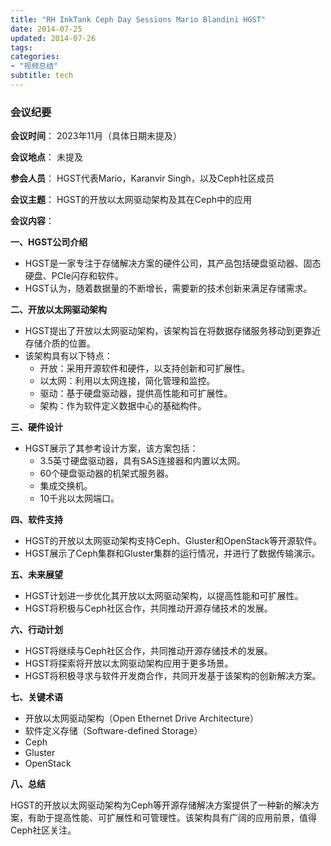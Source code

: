 ```yaml
---
title: "RH InkTank Ceph Day Sessions Mario Blandini HGST"
date: 2014-07-25
updated: 2014-07-26
tags:
categories:
- "视频总结"
subtitle: tech
---
```




### 会议纪要

**会议时间**： 2023年11月（具体日期未提及）

**会议地点**： 未提及

**参会人员**： HGST代表Mario，Karanvir Singh，以及Ceph社区成员

**会议主题**： HGST的开放以太网驱动架构及其在Ceph中的应用

**会议内容**：

**一、HGST公司介绍**

- HGST是一家专注于存储解决方案的硬件公司，其产品包括硬盘驱动器、固态硬盘、PCIe闪存和软件。
- HGST认为，随着数据量的不断增长，需要新的技术创新来满足存储需求。

**二、开放以太网驱动架构**

- HGST提出了开放以太网驱动架构，该架构旨在将数据存储服务移动到更靠近存储介质的位置。
- 该架构具有以下特点：
  - 开放：采用开源软件和硬件，以支持创新和可扩展性。
  - 以太网：利用以太网连接，简化管理和监控。
  - 驱动：基于硬盘驱动器，提供高性能和可扩展性。
  - 架构：作为软件定义数据中心的基础构件。

**三、硬件设计**

- HGST展示了其参考设计方案，该方案包括：
  - 3.5英寸硬盘驱动器，具有SAS连接器和内置以太网。
  - 60个硬盘驱动器的机架式服务器。
  - 集成交换机。
  - 10千兆以太网端口。

**四、软件支持**

- HGST的开放以太网驱动架构支持Ceph、Gluster和OpenStack等开源软件。
- HGST展示了Ceph集群和Gluster集群的运行情况，并进行了数据传输演示。

**五、未来展望**

- HGST计划进一步优化其开放以太网驱动架构，以提高性能和可扩展性。
- HGST将积极与Ceph社区合作，共同推动开源存储技术的发展。

**六、行动计划**

- HGST将继续与Ceph社区合作，共同推动开源存储技术的发展。
- HGST将探索将开放以太网驱动架构应用于更多场景。
- HGST将积极寻求与软件开发商合作，共同开发基于该架构的创新解决方案。

**七、关键术语**

- 开放以太网驱动架构（Open Ethernet Drive Architecture）
- 软件定义存储（Software-defined Storage）
- Ceph
- Gluster
- OpenStack

**八、总结**

HGST的开放以太网驱动架构为Ceph等开源存储解决方案提供了一种新的解决方案，有助于提高性能、可扩展性和可管理性。该架构具有广阔的应用前景，值得Ceph社区关注。